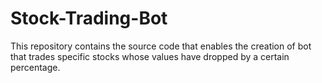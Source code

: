 # Stock-Trading-Bot
This repository contains the source code that enables the creation
of bot that trades specific stocks whose values have dropped by a certain
percentage. 
